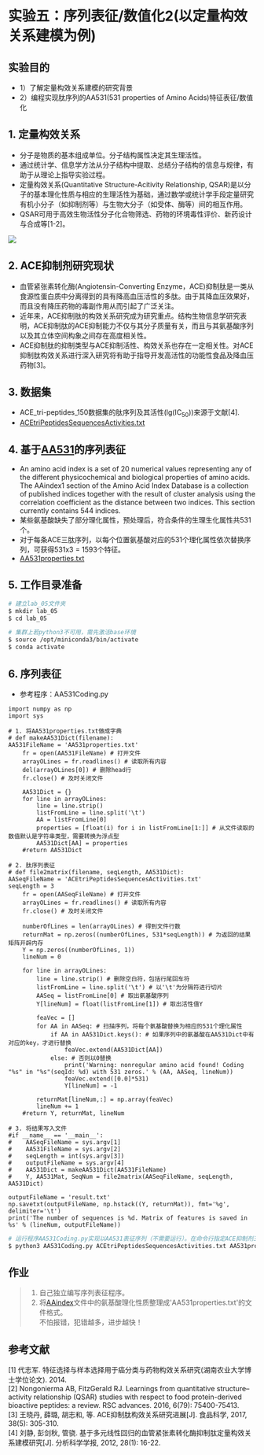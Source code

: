 # 实验五：序列表征/数值化2(以定量构效关系建模为例)

## 实验目的
* 1）了解定量构效关系建模的研究背景
* 2）编程实现肽序列的AA531(531 properties of Amino Acids)特征表征/数值化

## 1. 定量构效关系
* 分子是物质的基本组成单位。分子结构属性决定其生理活性。
* 通过统计学、信息学方法从分子结构中提取、总结分子结构的信息与规律，有助于从理论上指导实验过程。
* 定量构效关系(Quantitative Structure-Acitivity Relationship, QSAR)是以分子的基本理化性质与相应的生理活性为基础，通过数学或统计学手段定量研究有机小分子（如抑制剂等）与生物大分子（如受体、酶等）间的相互作用。
* QSAR可用于高效生物活性分子化合物筛选、药物的环境毒性评价、新药设计与合成等[1-2]。

![](./SchematicOfGeneralApproachInQSAR.jpg)

## 2. ACE抑制剂研究现状
* 血管紧张素转化酶(Angiotensin-Converting Enzyme，ACE)抑制肽是一类从食源性蛋白质中分离得到的具有降高血压活性的多肽。由于其降血压效果好，而且没有降压药物的毒副作用从而引起了广泛关注。
* 近年来，ACE抑制肽的构效关系研究成为研究重点。结构生物信息学研究表明，ACE抑制肽的ACE抑制能力不仅与其分子质量有关，而且与其氨基酸序列以及其立体空间构象之间存在高度相关性。
* ACE抑制肽的抑制类型与ACE抑制活性、构效关系也存在一定相关性。对ACE抑制肽构效关系进行深入研究将有助于指导开发高活性的功能性食品及降血压药物[3]。

## 3. 数据集
* ACE_tri-peptides_150数据集的肽序列及其活性(lg(IC<sub>50</sub>))来源于文献[4].
* [ACEtriPeptidesSequencesActivities.txt](https://github.com/ZhijunBioinf/Pattern-Recognition-and-Prediction/blob/master/Lab5_PeptideSequencesCoding/ACEtriPeptidesSequencesActivities.txt)

## 4. 基于[AA531](http://www.genome.jp/aaindex)的序列表征
* An amino acid index is a set of 20 numerical values representing any of the different physicochemical and biological properties of amino acids. The AAindex1 section of the Amino Acid Index Database is a collection of published indices together with the result of cluster analysis using the correlation coefficient as the distance between two indices. This section currently contains 544 indices.
* 某些氨基酸缺失了部分理化属性，预处理后，符合条件的生理生化属性共531个。
* 对于每条ACE三肽序列，以每个位置氨基酸对应的531个理化属性依次替换序列，可获得531x3 = 1593个特征。
* [AA531properties.txt](https://github.com/ZhijunBioinf/Pattern-Recognition-and-Prediction/blob/master/Lab5_PeptideSequencesCoding/AA531properties.txt)

## 5. 工作目录准备
```sh
# 建立lab_05文件夹
$ mkdir lab_05
$ cd lab_05

# 集群上若python3不可用，需先激活base环境
$ source /opt/miniconda3/bin/activate
$ conda activate
```

## 6. 序列表征
* 参考程序：AA531Coding.py
```python3
import numpy as np
import sys

# 1. 将AA531properties.txt做成字典
# def makeAA531Dict(filename):
AA531FileName = 'AA531properties.txt'
    fr = open(AA531FileName) # 打开文件
    arrayOLines = fr.readlines() # 读取所有内容
    del(arrayOLines[0]) # 删除head行
    fr.close() # 及时关闭文件

    AA531Dict = {}
    for line in arrayOLines:
        line = line.strip()
        listFromLine = line.split('\t')
        AA = listFromLine[0]
        properties = [float(i) for i in listFromLine[1:]] # 从文件读取的数值默认是字符串类型，需要转换为浮点型
        AA531Dict[AA] = properties
    #return AA531Dict

# 2. 肽序列表征
# def file2matrix(filename, seqLength, AA531Dict):
AASeqFileName = 'ACEtriPeptidesSequencesActivities.txt'
seqLength = 3
    fr = open(AASeqFileName) # 打开文件
    arrayOLines = fr.readlines() # 读取所有内容
    fr.close() # 及时关闭文件

    numberOfLines = len(arrayOLines) # 得到文件行数
    returnMat = np.zeros((numberOfLines, 531*seqLength)) # 为返回的结果矩阵开辟内存
    Y = np.zeros((numberOfLines, 1))
    lineNum = 0

    for line in arrayOLines:
        line = line.strip() # 删除空白符，包括行尾回车符
        listFromLine = line.split('\t') # 以'\t'为分隔符进行切片
        AASeq = listFromLine[0] # 取出氨基酸序列
        Y[lineNum] = float(listFromLine[1]) # 取出活性值Y
        
        feaVec = []
        for AA in AASeq: # 扫描序列，将每个氨基酸替换为相应的531个理化属性
            if AA in AA531Dict.keys(): # 如果序列中的氨基酸在AA531Dict中有对应的key，才进行替换
                feaVec.extend(AA531Dict[AA])
            else: # 否则以0替换
                print('Warning: nonregular amino acid found! Coding "%s" in "%s"(seqId: %d) with 531 zeros.' % (AA, AASeq, lineNum))
                feaVec.extend([0.0]*531)
                Y[lineNum] = -1

        returnMat[lineNum,:] = np.array(feaVec)
        lineNum += 1
    #return Y, returnMat, lineNum

# 3. 将结果写入文件
#if __name__ == '__main__':
#    AASeqFileName = sys.argv[1]
#    AA531FileName = sys.argv[2]
#    seqLength = int(sys.argv[3])
#    outputFileName = sys.argv[4]
#    AA531Dict = makeAA531Dict(AA531FileName)
#    Y, AA531Mat, SeqNum = file2matrix(AASeqFileName, seqLength, AA531Dict)

outputFileName = 'result.txt'
np.savetxt(outputFileName, np.hstack((Y, returnMat)), fmt='%g', delimiter='\t')
print('The number of sequences is %d. Matrix of features is saved in %s' % (lineNum, outputFileName))

```
```sh
# 运行程序AA531Coding.py实现以AA531表征序列（不需要运行）。在命令行指定ACE抑制剂三肽序列文件名、AA531属性文件名、序列长度、输出文件名。
$ python3 AA531Coding.py ACEtriPeptidesSequencesActivities.txt AA531properties.txt 3 result.txt （不需要运行）
```

## 作业
> 1. 自己独立编写序列表征程序。  
> 2. 将[AAindex](https://www.genome.jp/ftp/db/community/aaindex/aaindex1)文件中的氨基酸理化性质整理成'AA531properties.txt'的文件格式。  
不怕报错，犯错越多，进步越快！  

## 参考文献
[1] 代志军. 特征选择与样本选择用于癌分类与药物构效关系研究(湖南农业大学博士学位论文). 2014. <br>
[2] Nongonierma AB, FitzGerald RJ. Learnings from quantitative structure–activity relationship (QSAR) studies with respect to food protein-derived bioactive peptides: a review. RSC advances. 2016, 6(79): 75400-75413. <br>
[3] 王晓丹, 薛璐, 胡志和, 等. ACE抑制肽构效关系研究进展[J]. 食品科学, 2017, 38(5): 305-310. <br>
[4] 刘静, 彭剑秋, 管骁. 基于多元线性回归的血管紧张素转化酶抑制肽定量构效关系建模研究[J]. 分析科学学报, 2012, 28(1): 16-22. <br>

